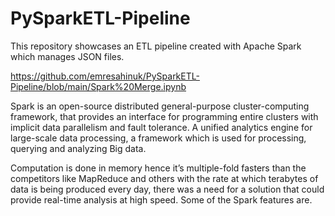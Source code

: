 # PySparkETL-Pipeline
This repository showcases an ETL pipeline created with Apache Spark which manages JSON files. 

https://github.com/emresahinuk/PySparkETL-Pipeline/blob/main/Spark%20Merge.ipynb

Spark is an open-source distributed general-purpose cluster-computing framework, that provides an interface for programming entire clusters with implicit data parallelism and fault tolerance. A unified analytics engine for large-scale data processing, a framework which is used for processing, querying and analyzing Big data. 

Computation is done in memory hence it’s multiple-fold fasters than the competitors like MapReduce and others with the rate at which terabytes of data is being produced every day, there was a need for a solution that could provide real-time analysis at high speed. Some of the Spark features are.

